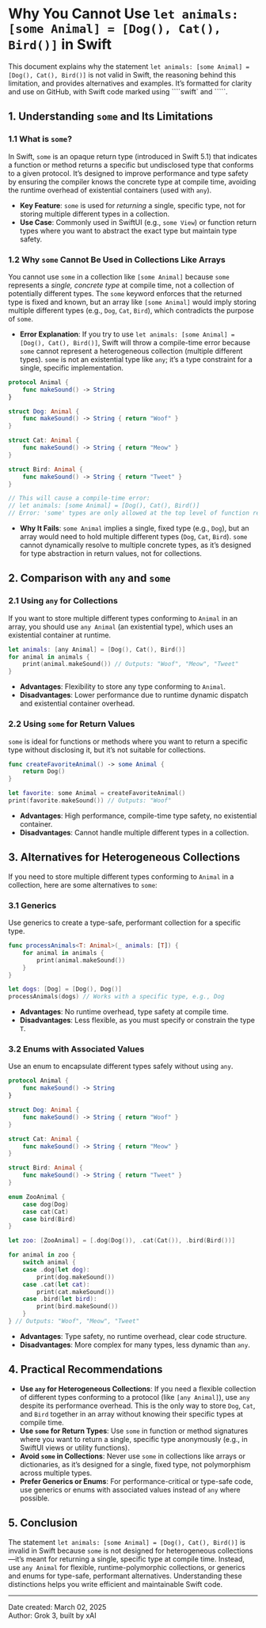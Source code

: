 # Why You Cannot Use `let animals: [some Animal] = [Dog(), Cat(), Bird()]` in Swift

This document explains why the statement `let animals: [some Animal] = [Dog(), Cat(), Bird()]` is not valid in Swift, the reasoning behind this limitation, and provides alternatives and examples. It’s formatted for clarity and use on GitHub, with Swift code marked using ````swift` and `````.

## 1. Understanding `some` and Its Limitations

### 1.1 What is `some`?
In Swift, `some` is an opaque return type (introduced in Swift 5.1) that indicates a function or method returns a specific but undisclosed type that conforms to a given protocol. It’s designed to improve performance and type safety by ensuring the compiler knows the concrete type at compile time, avoiding the runtime overhead of existential containers (used with `any`).

- **Key Feature**: `some` is used for *returning* a single, specific type, not for storing multiple different types in a collection.
- **Use Case**: Commonly used in SwiftUI (e.g., `some View`) or function return types where you want to abstract the exact type but maintain type safety.

### 1.2 Why `some` Cannot Be Used in Collections Like Arrays
You cannot use `some` in a collection like `[some Animal]` because `some` represents a *single, concrete type* at compile time, not a collection of potentially different types. The `some` keyword enforces that the returned type is fixed and known, but an array like `[some Animal]` would imply storing multiple different types (e.g., `Dog`, `Cat`, `Bird`), which contradicts the purpose of `some`.

- **Error Explanation**: If you try to use `let animals: [some Animal] = [Dog(), Cat(), Bird()]`, Swift will throw a compile-time error because `some` cannot represent a heterogeneous collection (multiple different types). `some` is not an existential type like `any`; it’s a type constraint for a single, specific implementation.

```swift
protocol Animal {
    func makeSound() -> String
}

struct Dog: Animal {
    func makeSound() -> String { return "Woof" }
}

struct Cat: Animal {
    func makeSound() -> String { return "Meow" }
}

struct Bird: Animal {
    func makeSound() -> String { return "Tweet" }
}

// This will cause a compile-time error:
// let animals: [some Animal] = [Dog(), Cat(), Bird()]
// Error: 'some' types are only allowed at the top level of function results
```

- **Why It Fails**: `some Animal` implies a single, fixed type (e.g., `Dog`), but an array would need to hold multiple different types (`Dog`, `Cat`, `Bird`). `some` cannot dynamically resolve to multiple concrete types, as it’s designed for type abstraction in return values, not for collections.

## 2. Comparison with `any` and `some`

### 2.1 Using `any` for Collections
If you want to store multiple different types conforming to `Animal` in an array, you should use `any Animal` (an existential type), which uses an existential container at runtime.

```swift
let animals: [any Animal] = [Dog(), Cat(), Bird()]
for animal in animals {
    print(animal.makeSound()) // Outputs: "Woof", "Meow", "Tweet"
}
```

- **Advantages**: Flexibility to store any type conforming to `Animal`.
- **Disadvantages**: Lower performance due to runtime dynamic dispatch and existential container overhead.

### 2.2 Using `some` for Return Values
`some` is ideal for functions or methods where you want to return a specific type without disclosing it, but it’s not suitable for collections.

```swift
func createFavoriteAnimal() -> some Animal {
    return Dog()
}

let favorite: some Animal = createFavoriteAnimal()
print(favorite.makeSound()) // Outputs: "Woof"
```

- **Advantages**: High performance, compile-time type safety, no existential container.
- **Disadvantages**: Cannot handle multiple different types in a collection.

## 3. Alternatives for Heterogeneous Collections

If you need to store multiple different types conforming to `Animal` in a collection, here are some alternatives to `some`:

### 3.1 Generics
Use generics to create a type-safe, performant collection for a specific type.

```swift
func processAnimals<T: Animal>(_ animals: [T]) {
    for animal in animals {
        print(animal.makeSound())
    }
}

let dogs: [Dog] = [Dog(), Dog()]
processAnimals(dogs) // Works with a specific type, e.g., Dog
```

- **Advantages**: No runtime overhead, type safety at compile time.
- **Disadvantages**: Less flexible, as you must specify or constrain the type `T`.

### 3.2 Enums with Associated Values
Use an enum to encapsulate different types safely without using `any`.

```swift
protocol Animal {
    func makeSound() -> String
}

struct Dog: Animal {
    func makeSound() -> String { return "Woof" }
}

struct Cat: Animal {
    func makeSound() -> String { return "Meow" }
}

struct Bird: Animal {
    func makeSound() -> String { return "Tweet" }
}

enum ZooAnimal {
    case dog(Dog)
    case cat(Cat)
    case bird(Bird)
}

let zoo: [ZooAnimal] = [.dog(Dog()), .cat(Cat()), .bird(Bird())]

for animal in zoo {
    switch animal {
    case .dog(let dog):
        print(dog.makeSound())
    case .cat(let cat):
        print(cat.makeSound())
    case .bird(let bird):
        print(bird.makeSound())
    }
} // Outputs: "Woof", "Meow", "Tweet"
```

- **Advantages**: Type safety, no runtime overhead, clear code structure.
- **Disadvantages**: More complex for many types, less dynamic than `any`.

## 4. Practical Recommendations

- **Use `any` for Heterogeneous Collections**: If you need a flexible collection of different types conforming to a protocol (like `[any Animal]`), use `any` despite its performance overhead. This is the only way to store `Dog`, `Cat`, and `Bird` together in an array without knowing their specific types at compile time.
- **Use `some` for Return Types**: Use `some` in function or method signatures where you want to return a single, specific type anonymously (e.g., in SwiftUI views or utility functions).
- **Avoid `some` in Collections**: Never use `some` in collections like arrays or dictionaries, as it’s designed for a single, fixed type, not polymorphism across multiple types.
- **Prefer Generics or Enums**: For performance-critical or type-safe code, use generics or enums with associated values instead of `any` where possible.

## 5. Conclusion

The statement `let animals: [some Animal] = [Dog(), Cat(), Bird()]` is invalid in Swift because `some` is not designed for heterogeneous collections—it’s meant for returning a single, specific type at compile time. Instead, use `any Animal` for flexible, runtime-polymorphic collections, or generics and enums for type-safe, performant alternatives. Understanding these distinctions helps you write efficient and maintainable Swift code.

---

Date created: March 02, 2025  
Author: Grok 3, built by xAI
